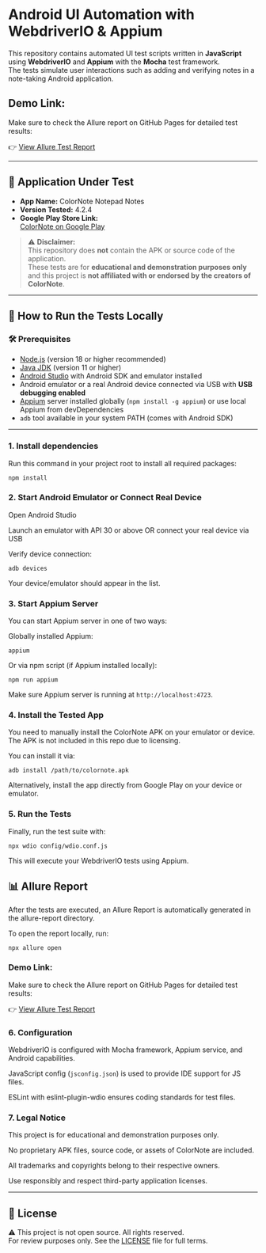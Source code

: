 # Android UI Automation with WebdriverIO & Appium

This repository contains automated UI test scripts written in **JavaScript** using **WebdriverIO** and **Appium** with the **Mocha** test framework.  
The tests simulate user interactions such as adding and verifying notes in a note-taking Android application.

## Demo Link:  
Make sure to check the Allure report on GitHub Pages for detailed test results:

👉 [View Allure Test Report](https://mirgb.github.io/colornote-appium-automated-tests-demo/)

---

## 📱 Application Under Test

- **App Name:** ColorNote Notepad Notes  
- **Version Tested:** 4.2.4  
- **Google Play Store Link:**  
  [ColorNote on Google Play](https://play.google.com/store/apps/details?id=com.socialnmobile.dictapps.notepad.color.note)

> ⚠️ **Disclaimer:**  
> This repository does **not** contain the APK or source code of the application.  
> These tests are for **educational and demonstration purposes only** and this project is **not affiliated with or endorsed by the creators of ColorNote**.

---

## 🚀 How to Run the Tests Locally

### 🛠 Prerequisites

- [Node.js](https://nodejs.org/) (version 18 or higher recommended)  
- [Java JDK](https://adoptopenjdk.net/) (version 11 or higher)  
- [Android Studio](https://developer.android.com/studio) with Android SDK and emulator installed  
- Android emulator or a real Android device connected via USB with **USB debugging enabled**  
- [Appium](https://appium.io/) server installed globally (`npm install -g appium`) or use local Appium from devDependencies  
- `adb` tool available in your system PATH (comes with Android SDK)  

---

### 1. Install dependencies

Run this command in your project root to install all required packages:

`npm install`

### 2. Start Android Emulator or Connect Real Device

Open Android Studio

Launch an emulator with API 30 or above OR connect your real device via USB

Verify device connection:

`adb devices`

Your device/emulator should appear in the list.

### 3. Start Appium Server

You can start Appium server in one of two ways:

Globally installed Appium:

`appium`

Or via npm script (if Appium installed locally):

`npm run appium`

Make sure Appium server is running at `http://localhost:4723`.

### 4. Install the Tested App

You need to manually install the ColorNote APK on your emulator or device. The APK is not included in this repo due to licensing.

You can install it via:

`adb install /path/to/colornote.apk`

Alternatively, install the app directly from Google Play on your device or emulator.

### 5. Run the Tests

Finally, run the test suite with:

`npx wdio config/wdio.conf.js`

This will execute your WebdriverIO tests using Appium.

## 📊 Allure Report

After the tests are executed, an Allure Report is automatically generated in the allure-report directory.

To open the report locally, run:

`npx allure open`

### Demo Link:  
Make sure to check the Allure report on GitHub Pages for detailed test results:

👉 [View Allure Test Report](https://mirgb.github.io/colornote-appium-automated-tests-demo/)

### 6. Configuration

WebdriverIO is configured with Mocha framework, Appium service, and Android capabilities.

JavaScript config (`jsconfig.json`) is used to provide IDE support for JS files.

ESLint with eslint-plugin-wdio ensures coding standards for test files.

### 7. Legal Notice

This project is for educational and demonstration purposes only.

No proprietary APK files, source code, or assets of ColorNote are included.

All trademarks and copyrights belong to their respective owners.

Use responsibly and respect third-party application licenses.

---

## 📄 License

⚠️ This project is not open source. All rights reserved.  
For review purposes only. See the [LICENSE](./LICENSE) file for full terms.
